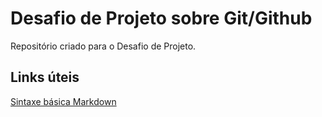# Desafio de Projeto sobre Git/Github
Repositório criado para o Desafio de Projeto.

## Links úteis
[Sintaxe básica Markdown](https://www.markdownguide.org/basic-syntax/)
